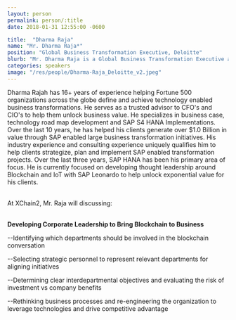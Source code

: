 ```yaml
---
layout: person
permalink: person/:title
date: 2018-01-31 12:55:00 -0600

title:  "Dharma Raja"
name: "Mr. Dharma Raja*"
position: "Global Business Transformation Executive, Deloitte"
blurb: "Mr. Dharma Raja is a Global Business Transformation Executive at Deloitte"
categories: speakers
image: "/res/people/Dharma-Raja_Deloitte_v2.jpeg"
---
```

Dharma Rajah has 16+ years of experience helping Fortune 500 organizations across the globe define and achieve technology enabled business transformations. He serves as a trusted advisor to CFO's and CIO's to help them unlock business value. He specializes in business case, technology road map development and SAP S4 HANA Implementations. Over the last 10 years, he has helped his clients generate over $1.0 Billion in value through SAP enabled large business transformation initiatives. His industry experience and consulting experience uniquely qualifies him to help clients strategize, plan and implement SAP enabled transformation projects. Over the last three years, SAP HANA has been his primary area of focus. He is currently focused on developing thought leadership around Blockchain and IoT with SAP Leonardo to help unlock exponential value for his clients.

<br>
At XChain2, Mr. Raja will discussing:
<br>
<br>
<p><b>Developing Corporate Leadership to Bring Blockchain to Business</b></p>

<p>--Identifying which departments should be involved in the blockchain conversation</p>
<p>--Selecting strategic personnel to represent relevant departments for aligning initiatives</p>
<p>--Determining clear interdepartmental objectives and evaluating the risk of investment vs company benefits</p> 
<p>--Rethinking business processes and re-engineering the organization to leverage technologies and drive competitive advantage</p>

